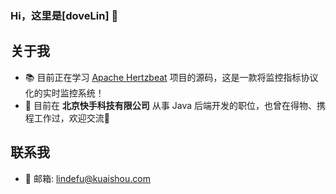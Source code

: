 
### Hi，这里是[doveLin] 👋

## 关于我
- 📚 目前正在学习 [Apache Hertzbeat](https://github.com/apache/hertzbeat) 项目的源码，这是一款将监控指标协议化的实时监控系统！
- 💼 目前在 **北京快手科技有限公司** 从事 Java 后端开发的职位，也曾在得物、携程工作过，欢迎交流👏

## 联系我

- 📧 邮箱: [lindefu@kuaishou.com](mailto:lindefu@kuaishou.com)
